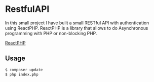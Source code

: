 # RestfulAPI

In this small project I have built a small RESTful API with authentication using ReactPHP. ReactPHP is a library that allows to do Asynchronous programming with PHP or non-blocking PHP.

[ReactPHP](https://reactphp.org/)

## Usage

```bash
$ composer update
$ php index.php
```
